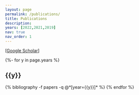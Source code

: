 ```yaml
---
layout: page
permalink: /publications/
title: Publications 
description: 
years: [2022,2021,2019]
nav: true
nav_order: 1
---
```

<!-- _pages/publications.md -->
<div class="publications">
[<a href="https://scholar.google.com/citations?user=F1i4oscAAAAJ">Google Scholar</a>]
  
{%- for y in page.years %}
  <h2 class="year">{{y}}</h2>
  {% bibliography -f papers -q @*[year={{y}}]* %}
{% endfor %}

</div>
